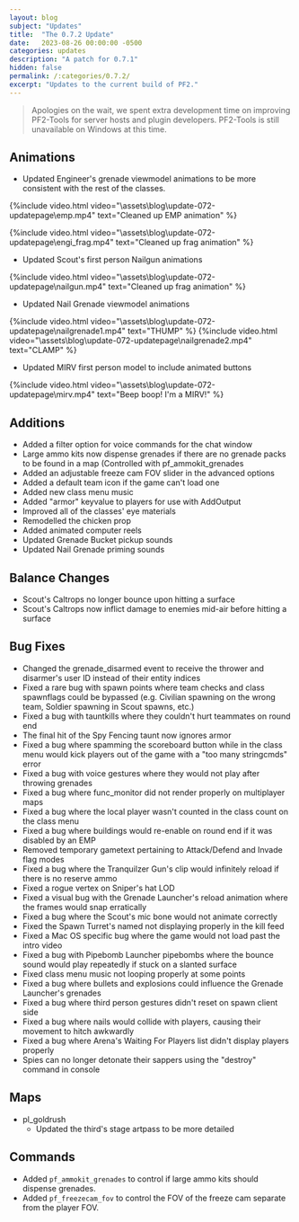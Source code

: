 ```yaml
---
layout: blog
subject: "Updates"
title:  "The 0.7.2 Update"
date:   2023-08-26 00:00:00 -0500
categories: updates
description: "A patch for 0.7.1"
hidden: false
permalink: /:categories/0.7.2/ 
excerpt: "Updates to the current build of PF2."
---
```


> Apologies on the wait, we spent extra development time on improving PF2-Tools for server hosts and plugin developers. PF2-Tools is still unavailable on Windows at this time. 

## Animations
- Updated Engineer's grenade viewmodel animations to be more consistent with the rest of the classes.

{%include video.html video="\assets\blog\update-072-updatepage\emp.mp4" text="Cleaned up EMP animation" %}

{%include video.html video="\assets\blog\update-072-updatepage\engi_frag.mp4" text="Cleaned up frag animation" %}

- Updated Scout's first person Nailgun animations

{%include video.html video="\assets\blog\update-072-updatepage\nailgun.mp4" text="Cleaned up frag animation" %}

- Updated Nail Grenade viewmodel animations

{%include video.html video="\assets\blog\update-072-updatepage\nailgrenade1.mp4" text="THUMP" %}
{%include video.html video="\assets\blog\update-072-updatepage\nailgrenade2.mp4" text="CLAMP" %}

- Updated MIRV first person model to include animated buttons

{%include video.html video="\assets\blog\update-072-updatepage\mirv.mp4" text="Beep boop! I'm a MIRV!" %}



## Additions
- Added a filter option for voice commands for the chat window
- Large ammo kits now dispense grenades if there are no grenade packs to be found in a map (Controlled with pf_ammokit_grenades
- Added an adjustable freeze cam FOV slider in the advanced options
- Added a default team icon if the game can't load one
- Added new class menu music
- Added "armor" keyvalue to players for use with AddOutput
- Improved all of the classes' eye materials
- Remodelled the chicken prop
- Added animated computer reels
- Updated Grenade Bucket pickup sounds
- Updated Nail Grenade priming sounds
	
## Balance Changes
- Scout's Caltrops no longer bounce upon hitting a surface
- Scout's Caltrops now inflict damage to enemies mid-air before hitting a surface
	
## Bug Fixes
- Changed the grenade_disarmed event to receive the thrower and disarmer's user ID instead of their entity indices
- Fixed a rare bug with spawn points where team checks and class spawnflags could be bypassed (e.g. Civilian spawning on the wrong team, Soldier spawning in Scout spawns, etc.)
- Fixed a bug with tauntkills where they couldn't hurt teammates on round end
- The final hit of the Spy Fencing taunt now ignores armor 
- Fixed a bug where spamming the scoreboard button while in the class menu would kick players out of the game with a "too many stringcmds" error
- Fixed a bug with voice gestures where they would not play after throwing grenades
- Fixed a bug where func_monitor did not render properly on multiplayer maps
- Fixed a bug where the local player wasn't counted in the class count on the class menu
- Fixed a bug where buildings would re-enable on round end if it was disabled by an EMP
- Removed temporary gametext pertaining to Attack/Defend and Invade flag modes
- Fixed a bug where the Tranquilzer Gun's clip would infinitely reload if there is no reserve ammo
- Fixed a rogue vertex on Sniper's hat LOD
- Fixed a visual bug with the Grenade Launcher's reload animation where the frames would snap erratically
- Fixed a bug where the Scout's mic bone would not animate correctly
- Fixed the Spawn Turret's named not displaying properly in the kill feed
- Fixed a Mac OS specific bug where the game would not load past the intro video
- Fixed a bug with Pipebomb Launcher pipebombs where the bounce sound would play repeatedly if stuck on a slanted surface
- Fixed class menu music not looping properly at some points
- Fixed a bug where bullets and explosions could influence the Grenade Launcher's grenades
- Fixed a bug where third person gestures didn't reset on spawn client side
- Fixed a bug where nails would collide with players, causing their movement to hitch awkwardly
- Fixed a bug where Arena's Waiting For Players list didn't display players properly
- Spies can no longer detonate their sappers using the "destroy" command in console

## Maps
- pl_goldrush
	- Updated the third's stage artpass to be more detailed
		
## Commands
- Added `pf_ammokit_grenades` to control if large ammo kits should dispense grenades.
- Added `pf_freezecam_fov` to control the FOV of the freeze cam separate from the player FOV.